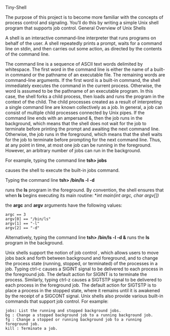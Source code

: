 
Tiny-Shell

The purpose of this project is to become more familiar with the concepts of process control and signaling. You’ll do this by writing a simple Unix shell program that supports job control.
General Overview of Unix Shells

A shell is an interactive command-line interpreter that runs programs on behalf of the user. A shell repeatedly prints a prompt, waits for a command line on stdin, and then carries out some action, as directed by the contents of the command line.

The command line is a sequence of ASCII text words delimited by whitespace. The first word in the command line is either the name of a built-in command or the pathname of an executable file. The remaining words are command-line arguments. If the first word is a built-in command, the shell immediately executes the command in the current process. Otherwise, the word is assumed to be the pathname of an executable program. In this case, the shell forks a child process, then loads and runs the program in the context of the child. The child processes created as a result of interpreting a single command line are known collectively as a job. In general, a job can consist of multiple child processes connected by Unix pipes. If the command line ends with an ampersand &, then the job runs in the background, which means that the shell does not wait for the job to terminate before printing the prompt and awaiting the next command line. Otherwise, the job runs in the foreground, which means that the shell waits for the job to terminate before prompting for the next command line. Thus, at any point in time, at most one job can be running in the foreground. However, an arbitrary number of jobs can run in the background.

For example, typing the command line
**tsh> jobs**

causes the shell to execute the built-in jobs command.

Typing the command line **tsh> /bin/ls -l -d**

runs the **ls** program in the foreground. By convention, the shell ensures that when **ls** begins executing its main routine:
**int main(int argc, char *argv[])**

the **argc** and **argv** arguments have the following values:

    argc == 3
    argv[0] == "/bin/ls"
    argv[1] == "-l"
    argv[2] == "-d"

Alternatively, typing the command line
**tsh> /bin/ls -l -d &** runs the **ls** program in the background.

Unix shells support the notion of job control , which allows users to move jobs back and forth between background and foreground, and to change the process state (running, stopped, or terminated) of the processes in a job. Typing ctrl-c causes a SIGINT signal to be delivered to each process in the foreground job. The default action for SIGINT is to terminate the process. Similarly, typing ctrl-z causes a SIGTSTP signal to be delivered to each process in the foreground job. The default action for SIGTSTP is to place a process in the stopped state, where it remains until it is awakened by the receipt of a SIGCONT signal. Unix shells also provide various built-in commands that support job control. For example:

    jobs: List the running and stopped background jobs.
    bg : Change a stopped background job to a running background job.
    fg : Change a stopped or running background job to a running foreground job.
    kill : Terminate a job.

